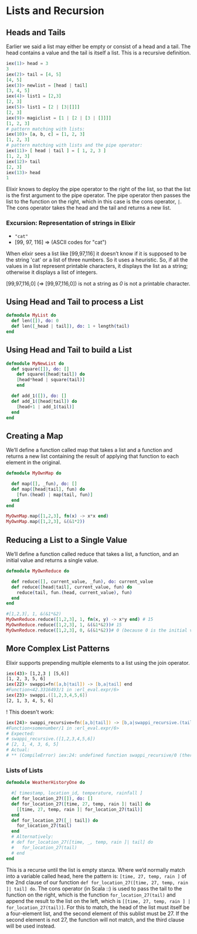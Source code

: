 # Lists and Recursion

## Heads and Tails

Earlier we said a list may either be empty or consist of a head and a tail. The head contains a value and the tail is itself a list. This is a recursive definition.

```elixir
iex(1)> head = 3
3
iex(2)> tail = [4, 5]
[4, 5]
iex(3)> newlist = [head | tail]
[3, 4, 5]
iex(4)> list1 = [2,3]
[2, 3]
iex(5)> list1 = [2 | [3|[]]]
[2, 3]
iex(9)> magiclist = [1 | [2 | [3 | []]]]
[1, 2, 3]
# pattern matching with lists:
iex(10)> [a, b, c] = [1, 2, 3]
[1, 2, 3]
# pattern matching with lists and the pipe operator:
iex(11)> [ head | tail ] = [ 1, 2, 3 ]
[1, 2, 3]
iex(12)> tail
[2, 3]
iex(13)> head
1
```

Elixir knows to deploy the pipe operator to the right of the list, so that the list is the first argument to the pipe operator. The pipe operator then passes the list to the function on the right, which in this case is the cons operator, `|`. The cons operator takes the head and the tail and returns a new list.

### Excursion: Representation of strings in Elixir

* `"cat"`
* [99, 97, 116] => (ASCII codes for "cat")

When elixir sees a list like [99,97,116] it doesn’t know if it is supposed to be the string 'cat' or a list of three numbers. So it uses a heuristic.
So, if all the values in a list represent printable characters, it displays the list as a string; otherwise it displays a list of integers.

[99,97,116,0] (=> [99,97,116,0]) is not a string as _0_ is not a printable character.

## Using Head and Tail to process a List

```elixir
defmodule MyList do
  def len([]), do: 0
  def len([_head | tail]), do: 1 + length(tail)
end
```

## Using Head and Tail to build a List
  
  ```elixir
  defmodule MyNewList do
    def square([]), do: []
      def square([head|tail]) do
      [head*head | square(tail)]
      end

    def add_1([]), do: []
    def add_1([head|tail]) do
      [head+1 | add_1(tail)]
    end
  end
  ```

## Creating a Map

We’ll define a function called map that takes a list and a function and returns a new list containing the result of applying that function to each element in the original.

```elixir
defmodule MyOwnMap do

  def map([], _fun), do: []
  def map([head|tail], fun) do
    [fun.(head) | map(tail, fun)]
  end
end

MyOwnMap.map([1,2,3], fn(x) -> x*x end)
MyOwnMap.map([1,2,3], &(&1*2))
```

## Reducing a List to a Single Value

We’ll define a function called reduce that takes a list, a function, and an initial value and returns a single value.

```elixir
defmodule MyOwnReduce do

  def reduce([], current_value, _fun), do: current_value
  def reduce([head|tail], current_value, fun) do
    reduce(tail, fun.(head, current_value), fun)
  end
end

#[1,2,3], 1, &(&1*&2)
MyOwnReduce.reduce([1,2,3], 1, fn(x, y) -> x*y end) # 15
MyOwnReduce.reduce([1,2,3], 1, &(&1*&2))# 15
MyOwnReduce.reduce([1,2,3], 0, &(&1*&2))# 0 (because 0 is the initial value)
```

## More Complex List Patterns

Elixir supports prepending multiple elements to a list using the join operator.

```zsh
iex(43)> [1,2,3 | [5,6]]
[1, 2, 3, 5, 6]
iex(22)> swappi=fn([a,b|tail]) -> [b,a|tail] end
#Function<42.3316493/1 in :erl_eval.expr/6>
iex(23)> swappi.([1,2,3,4,5,6])
[2, 1, 3, 4, 5, 6]
```

! This doesn't work:

```zsh
iex(24)> swappi_recursive=fn([a,b|tail]) -> [b,a|swappi_recursive.(tail)] end
#Function<somenumber/1 in :erl_eval.expr/6>
# Expected:
# swappi_recursive.([1,2,3,4,5,6])
# [2, 1, 4, 3, 6, 5]
# Actual:
# ** (CompileError) iex:24: undefined function swappi_recursive/0 (there is no such import)
```

### Lists of Lists

```elixir
defmodule WeatherHistoryOne do

  #[ timestamp, location_id, temperature, rainfall ]
  def for_location_27([]), do: []
  def for_location_27([time, 27, temp, rain ]| tail] do
    [[time, 27, temp, rain ]| for_location_27(tail)]
  end
  def for_location_27([_| tail]) do
    for_location_27(tail)
  end
  # Alternatively:
  # def for_location_27([time, _, temp, rain ]| tail] do
  #   for_location_27(tail)
  # end
end
```

This is a recurse until the list is empty stanza. Where we’d normally match into a variable called head, here the pattern is: `[time, 27, temp, rain ]` of the 2nd clause of our function `def for_location_27([time, 27, temp, rain ]| tail] do`. The cons operator (in Scala ::) is used to pass the tail to the function on the right, which is the function `for_location_27(tail)` and append the result to the list on the left, which is `[[time, 27, temp, rain ] | for_location_27(tail)]`.
For this to match, the head of the list must itself be a four-element list, and the second element of this sublist must be 27. If the second element is not 27, the function will not match, and the third clause will be used instead.
